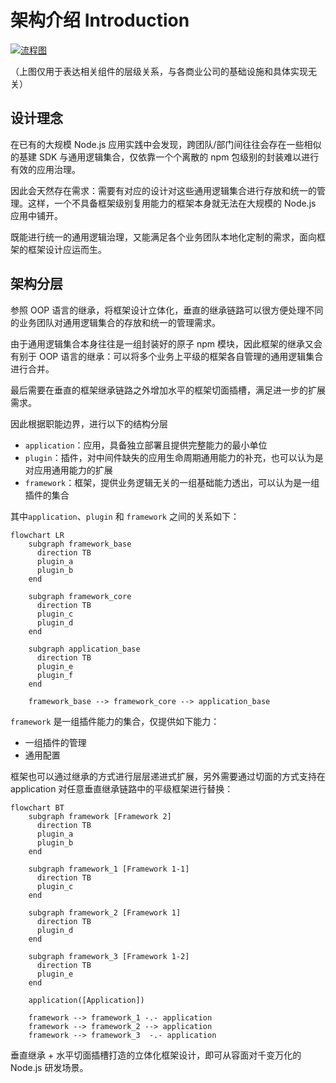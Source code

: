 # 架构介绍 Introduction

<!-- ![流程图.jpg](../assets/infrastructure.png) -->

[![流程图](https://mermaid.ink/img/pako:eNqdVkFr1EAU_ishXhR2XQpaaLy0tbYUtBY8KBoJk2SSppvMZDNJt6UUVKxgERTpQXpQi4KeBD0UbUX_THdX_4VvMkk22d3sZt3TvDffN-9972Xezq5sUBPLiqwS3aVGs67jEKlEgp9B3cgjTJqZVYnwIN9_oMrn3486B8ed08Pe4WdVfqjMiM2YrugaUmauCk9C0QRtMWIOwYxJC77vOgYKHUqALqCYmGkQK8BZkEbv46_Oi9Pe2afu89-9o6fd42fdtycZKw0JlEJQK9CwbW8yDRsbFA6bB6vB1xkzQSESalYbEMs0WCDhSkAjX1oPnC0UYmn57iBc3wmxiYiBM9Ji4hlDIg7N4Gurt0tjFEqgxyU46Hx9UipZL0hOm3UlPSM5hxdCa2M9qcIma4BRSDF3Ygrub_If85GBi64EpxmUWFDmjTDkHZ4XZoObhRAjKDo1d3IUbhYouWoMKGGQLg4LeoRrkqoEVVGbQKfptlku2TYrU5eQxMfXxBi-fdfZwv1kua8e-yaptSM32k47FxtjO5fBJ-rLkNN0b4j0H_0TZwS-0VcExgRFHFFNESDFBU1DxMZQiCJBrMIAGQ6x-3kljkmK-NXWLQsGnMO5YDbArINZqipHmagrh52mV3kaXzcpsbN-8Ry5o16lY5zttVKa16obEQuph4Ox8rxWJWVeK0a3IhzhNERsjBQE6KQETWQ1Ua4GsT2sZGikDkzUi3_ffPuz_wrsSyOGa5XZyq85HHrDti9vspKKcEyliWO4_BO6fnN15GjxaPyn2Nn_2fny4_zsQ-_94_G9iz9sbRs4K7C4V5adQFW8YOUpiv3pk0RBGDGe5AJflGYZwyqkKY4bk2cCmD7R-EohxlnwFy6twZMJei4tgktaDpCH2zRolqWfkqvddwCOUZBBKmkYEMMnR-fdae_4Uffl6_OzkxGPN7_w4bsUmTiQeMB1N7IdIvmOj114xkFRUtX5KIaLGFvCluQLuOW4rnLBsjDW9Wu57YydIOZm59LtJGitH7SWBq31aeJ8lcg1GcaRhxwTnrC7PBdVDjewB0NEgaWJLRS58DJQyR5AURTSOzvEkJUwiHBNjnwTHmFLDrLhYFmxkMvA6yNyn9K-jU0npMEt8UyOX8t7_wA6C6xu?type=svg)](https://mermaid.live/edit#pako:eNqdVkFr1EAU_ishXhR2XQpaaLy0tbYUtBY8KBoJk2SSppvMZDNJt6UUVKxgERTpQXpQi4KeBD0UbUX_THdX_4VvMkk22d3sZt3TvDffN-9972Xezq5sUBPLiqwS3aVGs67jEKlEgp9B3cgjTJqZVYnwIN9_oMrn3486B8ed08Pe4WdVfqjMiM2YrugaUmauCk9C0QRtMWIOwYxJC77vOgYKHUqALqCYmGkQK8BZkEbv46_Oi9Pe2afu89-9o6fd42fdtycZKw0JlEJQK9CwbW8yDRsbFA6bB6vB1xkzQSESalYbEMs0WCDhSkAjX1oPnC0UYmn57iBc3wmxiYiBM9Ji4hlDIg7N4Gurt0tjFEqgxyU46Hx9UipZL0hOm3UlPSM5hxdCa2M9qcIma4BRSDF3Ygrub_If85GBi64EpxmUWFDmjTDkHZ4XZoObhRAjKDo1d3IUbhYouWoMKGGQLg4LeoRrkqoEVVGbQKfptlku2TYrU5eQxMfXxBi-fdfZwv1kua8e-yaptSM32k47FxtjO5fBJ-rLkNN0b4j0H_0TZwS-0VcExgRFHFFNESDFBU1DxMZQiCJBrMIAGQ6x-3kljkmK-NXWLQsGnMO5YDbArINZqipHmagrh52mV3kaXzcpsbN-8Ry5o16lY5zttVKa16obEQuph4Ox8rxWJWVeK0a3IhzhNERsjBQE6KQETWQ1Ua4GsT2sZGikDkzUi3_ffPuz_wrsSyOGa5XZyq85HHrDti9vspKKcEyliWO4_BO6fnN15GjxaPyn2Nn_2fny4_zsQ-_94_G9iz9sbRs4K7C4V5adQFW8YOUpiv3pk0RBGDGe5AJflGYZwyqkKY4bk2cCmD7R-EohxlnwFy6twZMJei4tgktaDpCH2zRolqWfkqvddwCOUZBBKmkYEMMnR-fdae_4Uffl6_OzkxGPN7_w4bsUmTiQeMB1N7IdIvmOj114xkFRUtX5KIaLGFvCluQLuOW4rnLBsjDW9Wu57YydIOZm59LtJGitH7SWBq31aeJ8lcg1GcaRhxwTnrC7PBdVDjewB0NEgaWJLRS58DJQyR5AURTSOzvEkJUwiHBNjnwTHmFLDrLhYFmxkMvA6yNyn9K-jU0npMEt8UyOX8t7_wA6C6xu)

（上图仅用于表达相关组件的层级关系，与各商业公司的基础设施和具体实现无关）

## 设计理念

在已有的大规模 Node.js 应用实践中会发现，跨团队/部门间往往会存在一些相似的基建 SDK 与通用逻辑集合，仅依靠一个个离散的 npm 包级别的封装难以进行有效的应用治理。

因此会天然存在需求：需要有对应的设计对这些通用逻辑集合进行存放和统一的管理。这样，一个不具备框架级别复用能力的框架本身就无法在大规模的 Node.js 应用中铺开。

既能进行统一的通用逻辑治理，又能满足各个业务团队本地化定制的需求，面向框架的框架设计应运而生。

## 架构分层

参照 OOP 语言的继承，将框架设计立体化，垂直的继承链路可以很方便处理不同的业务团队对通用逻辑集合的存放和统一的管理需求。

由于通用逻辑集合本身往往是一组封装好的原子 npm 模块，因此框架的继承又会有别于 OOP 语言的继承：可以将多个业务上平级的框架各自管理的通用逻辑集合进行合并。

最后需要在垂直的框架继承链路之外增加水平的框架切面插槽，满足进一步的扩展需求。

因此根据职能边界，进行以下的结构分层

- `application`：应用，具备独立部署且提供完整能力的最小单位
- `plugin`：插件，对中间件缺失的应用生命周期通用能力的补充，也可以认为是对应用通用能力的扩展
- `framework`：框架，提供业务逻辑无关的一组基础能力透出，可以认为是一组插件的集合

其中`application`、`plugin` 和 `framework` 之间的关系如下：

<!-- ![组件关系](../assets/framework-relation.png) -->

```mermaid
flowchart LR
    subgraph framework_base
      direction TB
      plugin_a
      plugin_b
    end

    subgraph framework_core
      direction TB
      plugin_c
      plugin_d
    end

    subgraph application_base
      direction TB
      plugin_e
      plugin_f
    end

    framework_base --> framework_core --> application_base
```

`framework` 是一组插件能力的集合，仅提供如下能力：

- 一组插件的管理
- 通用配置

框架也可以通过继承的方式进行层层递进式扩展，另外需要通过切面的方式支持在 application 对任意垂直继承链路中的平级框架进行替换：

<!-- ![框架扩展](../assets/framework-extend.png)-->

```mermaid
flowchart BT
    subgraph framework [Framework 2]
      direction TB
      plugin_a
      plugin_b
    end

    subgraph framework_1 [Framework 1-1]
      direction TB
      plugin_c
    end

    subgraph framework_2 [Framework 1]
      direction TB
      plugin_d
    end

    subgraph framework_3 [Framework 1-2]
      direction TB
      plugin_e
    end

    application([Application])

    framework --> framework_1 -.- application
    framework --> framework_2 --> application
    framework --> framework_3  -.- application
```

垂直继承 + 水平切面插槽打造的立体化框架设计，即可从容面对千变万化的 Node.js 研发场景。
